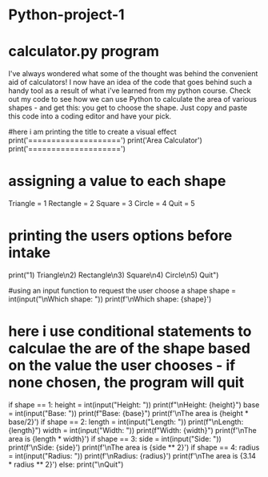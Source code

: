 # Python-project-1
# calculator.py program

I've always wondered what some of the thought was behind the convenient aid of calculators! I now have an idea of the code that goes behind such a handy tool as a result of what i've learned from my python course. Check out my code to see how we can use Python to calculate the area of various shapes - and get this: you get to choose the shape. Just copy and paste this code into a coding editor and have your pick. 

#here i am printing the title to create a visual effect
print('====================')
print('Area Calculator')
print('====================')

# assigning a value to each shape 
Triangle = 1
Rectangle = 2
Square = 3
Circle = 4
Quit = 5

# printing the users options before intake 
print("1) Triangle\n2) Rectangle\n3) Square\n4) Circle\n5) Quit")

#using an input function to request the user choose a shape 
shape = int(input("\nWhich shape: "))
print(f'\nWhich shape: {shape}')

# here i use conditional statements to calculae the are of the shape based on the value the user chooses - if none chosen, the program will quit
if shape == 1:
  height = int(input("Height: "))
  print(f"\nHeight: {height}")
  base = int(input("Base: "))
  print(f"Base: {base}")
  print(f'\nThe area is {height * base/2}')
if shape == 2:
  length = int(input("Length: "))
  print(f"\nLength: {length}")
  width = int(input("Width: "))
  print(f"Width: {width}")
  print(f'\nThe area is {length * width}')
if shape == 3:
  side = int(input("Side: "))
  print(f'\nSide: {side}')
  print(f'\nThe area is {side ** 2}')
if shape == 4:
  radius = int(input("Radius: "))
  print(f'\nRadius: {radius}')
  print(f'\nThe area is {3.14 * radius ** 2}')
else:
  print("\nQuit")
